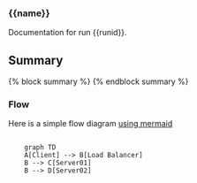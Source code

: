 ### {{name}} 

Documentation for run {{runid}}.

## Summary 
{% block summary %} 
{% endblock summary %} 

### Flow
Here is a simple flow diagram [using mermaid](https://mermaid-js.github.io/mermaid/#/)
<div class="graph">
  <code class="spec">
    graph TD 
    A[Client] --> B[Load Balancer] 
    B --> C[Server01] 
    B --> D[Server02]
  </code>
</div>
